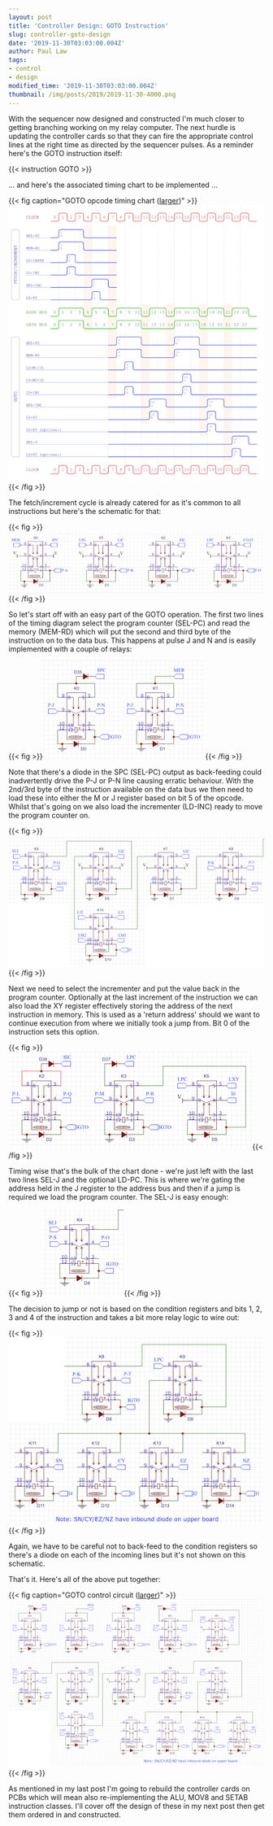 ```yaml
---
layout: post
title: 'Controller Design: GOTO Instruction'
slug: controller-goto-design
date: '2019-11-30T03:03:00.004Z'
author: Paul Law
tags:
- control
- design
modified_time: '2019-11-30T03:03:00.004Z'
thumbnail: /img/posts/2019/2019-11-30-4000.png
---
```


With the sequencer now designed and constructed I'm much closer to getting branching working on my relay computer. The next
hurdle is updating the controller cards so that they can fire the appropriate control lines at the right time as directed
by the sequencer pulses. As a reminder here's the GOTO instruction itself:

{{< instruction GOTO >}}

... and here's the associated timing chart to be implemented ...

{{< fig caption="GOTO opcode timing chart ([larger](/pdf/timing-goto.pdf))" >}}![GOTO opcode timing chart](/img/posts/2019/2019-11-02-0003.png){{< /fig >}}

The fetch/increment cycle is already catered for as it's common to all instructions but here's the schematic for that:

{{< fig >}}![Increment Cycle Schematic](/img/posts/2019/2019-11-30-0006.png){{< /fig >}}

So let's start off with an easy part of the GOTO operation. The first two lines of the timing diagram select the program
counter (SEL-PC) and read the memory (MEM-RD) which will put the second and third byte of the instruction on to the data bus.
This happens at pulse J and N and is easily implemented with a couple of relays:

{{< fig >}}![SEL-PC and MEM-RD](/img/posts/2019/2019-11-30-0000.png){{< /fig >}}

Note that there's a diode in the SPC (SEL-PC) output as back-feeding could inadvertently drive the P-J or P-N line causing
erratic behaviour. With the 2nd/3rd byte of the instruction available on the data bus we then need to load these into either
the M or J register based on bit 5 of the opcode. Whilst that's going on we also load the incrementer (LD-INC) ready to move
the program counter on.

{{< fig >}}![LD-M/J and LD-INC](/img/posts/2019/2019-11-30-0001.png){{< /fig >}}

Next we need to select the incrementer and put the value back in the program counter. Optionally at the last increment of
the instruction we can also load the XY register effectively storing the address of the next instruction in memory. This is
used as a 'return address' should we want to continue execution from where we initially took a jump from. Bit 0 of the
instruction sets this option.

{{< fig >}}![SEL-INC, LD-PC and optional LD-XY](/img/posts/2019/2019-11-30-0002.png){{< /fig >}}

Timing wise that's the bulk of the chart done - we're just left with the last two lines SEL-J and the optional LD-PC. This is
where we're gating the address held in the J register to the address bus and then if a jump is required we load the program
counter. The SEL-J is easy enough:

{{< fig >}}![SEL-J](/img/posts/2019/2019-11-30-0003.png){{< /fig >}}

The decision to jump or not is based on the condition registers and bits 1, 2, 3 and 4 of the instruction and takes a bit more
relay logic to wire out:

{{< fig >}}![optional LD-PC](/img/posts/2019/2019-11-30-0004.png){{< /fig >}}

Again, we have to be careful not to back-feed to the condition registers so there's a diode on each of the incoming lines but
it's not shown on this schematic.

That's it. Here's all of the above put together:

{{< fig caption="GOTO control circuit ([larger](/img/posts/2019/2019-11-30-1005.png))" >}}![GOTO control circuit](/img/posts/2019/2019-11-30-0005.png){{< /fig >}}

As mentioned in my last post I'm going to rebuild the controller cards on PCBs which will mean also re-implementing the ALU,
MOV8 and SETAB instruction classes. I'll cover off the design of these in my next post then get them ordered in and
constructed.
